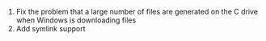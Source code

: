 1. Fix the problem that a large number of files are generated on the C drive when Windows is downloading files
2. Add symlink support
